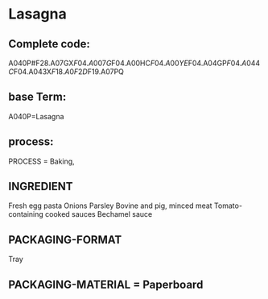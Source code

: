 
# Lasagna

## Complete code:
A040P#F28.A07GX$F04.A007G$F04.A00HC$F04.A00YE$F04.A04GP$F04.A044C$F04.A043X$F18.A0F2D$F19.A07PQ         
## base Term:
A040P=Lasagna
## process:
PROCESS = Baking,
## INGREDIENT 
Fresh egg pasta
Onions
Parsley
Bovine and pig, minced meat
Tomato-containing cooked sauces
Bechamel sauce
## PACKAGING-FORMAT
Tray
## PACKAGING-MATERIAL = Paperboard

 

